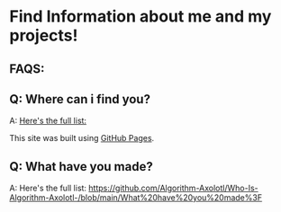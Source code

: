 # Find Information about me and my projects! 

##  FAQS:

## Q: Where can i find you?

A: [Here's the full list:]([https://pages.github.com](https://github.com/Algorithm-Axolotl/Who-Is-Algorithm-Axolotl-/blob/main/You%20can%20find%20me%20at%3A)/)

This site was built using [GitHub Pages](https://pages.github.com/).

## Q: What have you made?

A: Here's the full list: https://github.com/Algorithm-Axolotl/Who-Is-Algorithm-Axolotl-/blob/main/What%20have%20you%20made%3F
